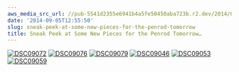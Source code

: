 ```yaml
---
aws_media_src_url: //pub-5541d2355e6941b4a5fe50450aba723b.r2.dev/2014/09/dsc09072.jpg
date: '2014-09-05T12:55:50'
slug: sneak-peek-at-some-new-pieces-for-the-penrod-tomorrow
title: Sneak Peek at Some New Pieces for the Penrod Tomorrow…
---
```


 [![DSC09072](//pub-5541d2355e6941b4a5fe50450aba723b.r2.dev/2014/09/dsc09072.jpg?w=602&h=402)](https://assemblique.com/?attachment_id=2445) [![DSC09076](//pub-5541d2355e6941b4a5fe50450aba723b.r2.dev/2014/09/dsc09076.jpg?w=602&h=903)](https://assemblique.com/?attachment_id=2446) [![DSC09079](//pub-5541d2355e6941b4a5fe50450aba723b.r2.dev/2014/09/dsc09079.jpg?w=602&h=903)](https://assemblique.com/?attachment_id=2447) [![DSC09046](//pub-5541d2355e6941b4a5fe50450aba723b.r2.dev/2014/09/dsc09046.jpg?w=602&h=903)](https://assemblique.com/?attachment_id=2448) [![DSC09053](//pub-5541d2355e6941b4a5fe50450aba723b.r2.dev/2014/09/dsc09053.jpg?w=602&h=903)](https://assemblique.com/?attachment_id=2449) [![DSC09059](//pub-5541d2355e6941b4a5fe50450aba723b.r2.dev/2014/09/dsc09059.jpg?w=602&h=903)](https://assemblique.com/?attachment_id=2450)